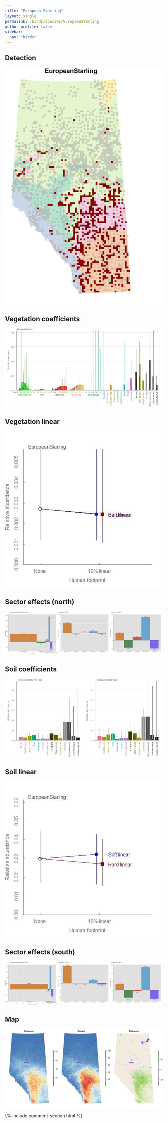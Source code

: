 ```yaml
---
title: "European Starling"
layout: single
permalink: /birds/species/EuropeanStarling
author_profile: false
sidebar:
  nav: "birds"
---
```


<h2>Detection</h2>

![](/assets/images/birds/EuropeanStarling/det.jpg)

<h2>Vegetation coefficients</h2>

![](/assets/images/birds/EuropeanStarling/veghf.jpg)

<h2>Vegetation linear</h2>

![](/assets/images/birds/EuropeanStarling/lin-north.jpg)

<h2>Sector effects (north)</h2>

![](/assets/images/birds/EuropeanStarling/sector-north.jpg)

<h2>Soil coefficients</h2>

![](/assets/images/birds/EuropeanStarling/soilhf.jpg)

<h2>Soil linear</h2>

![](/assets/images/birds/EuropeanStarling/lin-south.jpg)

<h2>Sector effects (south)</h2>

![](/assets/images/birds/EuropeanStarling/sector-south.jpg)

<h2>Map</h2>

![](/assets/images/birds/EuropeanStarling/map.jpg)

{% include comment-section.html %}
